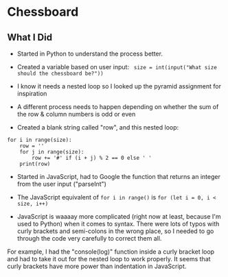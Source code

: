 # Chessboard

## What I Did

- Started in Python to understand the process better.

- Created a variable based on user input: ```
size = int(input("What size should the chessboard be?"))```

- I know it needs a nested loop so I looked up the pyramid assignment for inspiration

- A different process needs to happen depending on whether the sum of the row & column numbers is odd or even

- Created a blank string called "row", and this nested loop:

```
for i in range(size):
    row = ''
    for j in range(size):
        row += '#' if (i + j) % 2 == 0 else ' '
    print(row)
```
- Started in JavaScript, had to Google the function that returns an integer from the user input ("parseInt")

- The JavaScript equivalent of ```for i in range()``` is ```for (let i = 0, i < size, i++)```

- JavaScript is waaaay more complicated (right now at least, because I'm used to Python) when it comes to syntax. There were lots of typos with curly brackets and semi-colons in the wrong place, so I needed to go through the code very carefully to correct them all.

For example, I had the "console(log)" function inside a curly bracket loop and had to take it out for the nested loop to work properly. It seems that curly brackets have more power than indentation in JavaScript.
